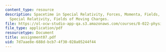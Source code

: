 ```yaml
---
content_type: resource
description: Spacetime in Special Relativity, Forces, Momenta, Fields, Energies in
  Special Relativity, Fields of Moving Charges.
file: https://ol-ocw-studio-app-qa.s3.amazonaws.com/courses/8-022-physics-ii-electricity-and-magnetism-fall-2002/7d7aae8e688dbcb74f30028a05244f44_assignment07.pdf
file_type: application/pdf
resourcetype: Document
title: assignment07.pdf
uid: 7d7aae8e-688d-bcb7-4f30-028a05244f44
---
```

